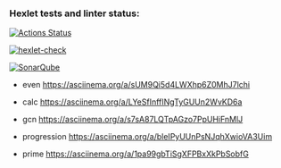 ### Hexlet tests and linter status:
[![Actions Status](https://github.com/Textile86/java-project-61/actions/workflows/hexlet-check.yml/badge.svg)](https://github.com/Textile86/java-project-61/actions)

[![hexlet-check](https://github.com/Textile86/java-project-61/actions/workflows/hexlet-check.yml/badge.svg)](https://github.com/Textile86/java-project-61/actions/workflows/hexlet-check.yml)

[![SonarQube](https://github.com/Textile86/java-project-61/actions/workflows/build.yml/badge.svg)](https://github.com/Textile86/java-project-61/actions/workflows/build.yml)

- even
https://asciinema.org/a/sUM9Qi5d4LWXhp6Z0MhJ7lchi

- calc
https://asciinema.org/a/LYeSfInffINgTyGUUn2WvKD6a

- gcn
https://asciinema.org/a/s7sA87LQTpAGzo7PpUHiFnMlJ

- progression
https://asciinema.org/a/bleIPyUUnPsNJqhXwioVA3Uim

- prime
https://asciinema.org/a/1pa99gbTiSgXFPBxXkPbSobfG

